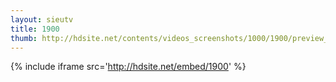 ```yaml
---
layout: sieutv
title: 1900
thumb: http://hdsite.net/contents/videos_screenshots/1000/1900/preview_360p.mp4.jpg
---
```

{% include iframe src='http://hdsite.net/embed/1900' %}
 
